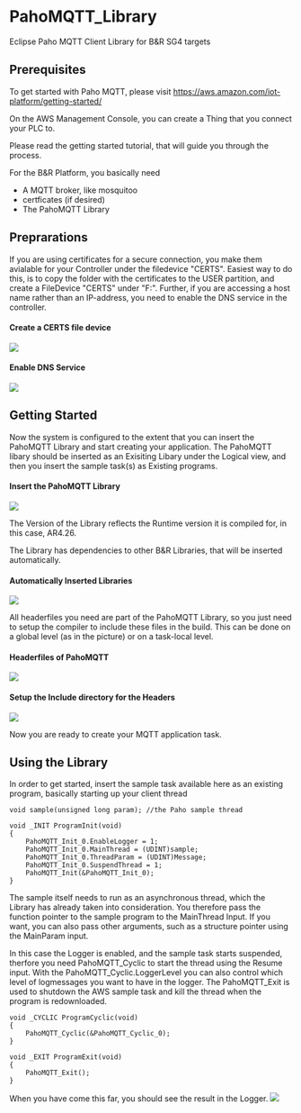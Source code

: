 # PahoMQTT_Library
Eclipse Paho MQTT Client Library for B&amp;R SG4 targets

## Prerequisites

To get started with Paho MQTT, please visit https://aws.amazon.com/iot-platform/getting-started/

On the AWS Management Console, you can create a Thing that you connect your PLC to.

Please read the getting started tutorial, that will guide you through the process.

For the B&amp;R Platform, you basically need

- A MQTT broker, like mosquitoo
- certficates (if desired)
- The PahoMQTT Library

## Preprarations

If you are using certificates for a secure connection, you make them avialable for your Controller under the filedevice "CERTS". Easiest way to do this, is to copy the folder with the certificates to the USER partition, and create a FileDevice "CERTS" under "F:\". Further, if you are accessing a host name rather than an IP-address, you need to enable the DNS service in the controller.

#### Create a CERTS file device
![](img/file_device.PNG)

#### Enable DNS Service
![](img/enable_dns.PNG)


## Getting Started

Now the system is configured to the extent that you can insert the PahoMQTT Library and start creating your application. The PahoMQTT libary should be inserted as an Exisiting Libary under the Logical view, and then you insert the sample task(s) as Existing programs.

#### Insert the PahoMQTT Library

![](img/add_lib.PNG)

The Version of the Library reflects the Runtime version it is compiled for, in this case, AR4.26.

The Library has dependencies to other B&R Libraries, that will be inserted automatically.

#### Automatically Inserted Libraries
![](img/libs.PNG)

All headerfiles you need are part of the PahoMQTT Library, so you just need to setup the compiler to include these files in the build. This can be done on a global level (as in the picture) or on a task-local level.

#### Headerfiles of PahoMQTT

![](img/headers.PNG)

#### Setup the Include directory for the Headers

![](img/compiler.PNG)

Now you are ready to create your MQTT application task. 

## Using the Library

In order to get started, insert the sample task available here as an existing program, basically starting up your client thread

	void sample(unsigned long param); //the Paho sample thread
	
	void _INIT ProgramInit(void)
	{		
		PahoMQTT_Init_0.EnableLogger = 1;
		PahoMQTT_Init_0.MainThread = (UDINT)sample;
		PahoMQTT_Init_0.ThreadParam = (UDINT)Message;
		PahoMQTT_Init_0.SuspendThread = 1;
		PahoMQTT_Init(&PahoMQTT_Init_0);
	}

The sample itself needs to run as an asynchronous thread, which the Library has already taken into consideration. You therefore pass the function pointer to the sample program to the MainThread Input. If you want, you can also pass other arguments, such as a structure pointer using the MainParam input.

In this case the Logger is enabled, and the sample task starts suspended, therfore you need PahoMQTT_Cyclic to start the thread using the Resume input. With the PahoMQTT_Cyclic.LoggerLevel you can also control which level of logmessages you want to have in the logger. The PahoMQTT_Exit is used to shutdown the AWS sample task and kill the thread when the program is redownloaded.

	void _CYCLIC ProgramCyclic(void)
	{
		PahoMQTT_Cyclic(&PahoMQTT_Cyclic_0);
	}
	
	void _EXIT ProgramExit(void)
	{
		PahoMQTT_Exit();
	}

When you have come this far, you should see the result in the Logger.
![](img/logger.PNG)

